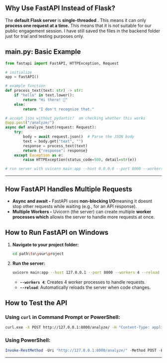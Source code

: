 ## **Why Use FastAPI Instead of Flask?**

The **default Flask server** is  **single-threaded** . This means it can only  **process one request at a time.** This means that it is not suitable for our public engagement session. I have still saved the files in the backend folder just for trial and testing purposes only.

## **main.py: Basic Example**

```python
from fastapi import FastAPI, HTTPException, Request

# initialize
app = FastAPI()

# example function
def process_text(text: str) -> str:
    if "hello" in text.lower():
        return "Hi there! 👋"
    else:
        return "I don't recognize that."

# accept json without pydantic?  am checking whether this works
@app.post("/analyze/")
async def analyze_text(request: Request):
    try:
        body = await request.json()  # Parse the JSON body
        text = body.get("text", "")
        response = process_text(text)
        return {"response": response}
    except Exception as e:
        raise HTTPException(status_code=500, detail=str(e))

# run server with uvicorn main:app --host 0.0.0.0 --port 8000 --workers 4 (where workers creates 4 parallel worker processes. Each worker can handle multiple requests)
```

---

## **How FastAPI Handles Multiple Requests**

- **Async and await -** FastAPI uses **non-blocking I/O**meaning it doesnt stop other requests while waiting (e.g., for an API response).
- **Multiple Workers -** Uvicorn (the server) can create multiple **worker processes which** allowis the server to handle more requests at once.

## **How to Run FastAPI on Windows**

1. **Navigate to your project folder:**

   ```bash
   cd path\to\your\project
   ```
2. **Run the server:**

   ```bash
   uvicorn main:app --host 127.0.0.1 --port 8000 --workers 4 --reload
   ```

   - **`--workers 4`**: Creates 4 worker processes to handle requests.
   - **`--reload`**: Automatically reloads the server when code changes.

## **How to Test the API** 

### **Using `curl` in Command Prompt or PowerShell:**

```bash
curl.exe -X POST http://127.0.0.1:8000/analyze/ -H "Content-Type: application/json" -d "{\"text\": \"Hello FastAPI!\"}"
```

### **Using PowerShell:**

```powershell
Invoke-RestMethod -Uri "http://127.0.0.1:8000/analyze/" -Method POST -Headers @{"Content-Type"="application/json"} -Body '{"text": "Hello FastAPI!"}'
```

---
